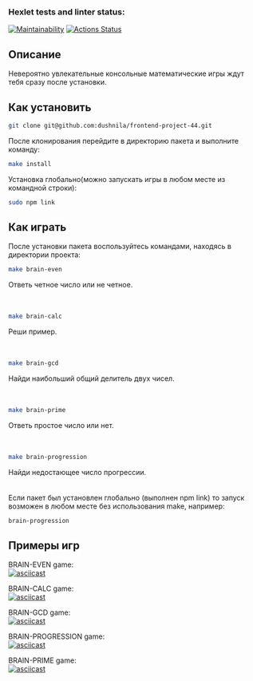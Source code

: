 ### Hexlet tests and linter status:
[![Maintainability](https://api.codeclimate.com/v1/badges/f10214d43b5d41e58d14/maintainability)](https://codeclimate.com/github/dushnila/frontend-project-44/maintainability)
[![Actions Status](https://github.com/dushnila/frontend-project-44/workflows/hexlet-check/badge.svg)](https://github.com/dushnila/frontend-project-44/actions)

## Описание

Невероятно увлекательные консольные математические игры ждут тебя сразу после установки.


## Как установить 

```bash
git clone git@github.com:dushnila/frontend-project-44.git
```
После клонирования перейдите в директорию пакета и выполните команду:
```bash
make install
```
Установка глобально(можно запускать игры в любом месте из командной строки):

```bash
sudo npm link
```

## Как играть 

После установки пакета воспользуйтесь командами, находясь в директории проекта:

```bash
make brain-even
``` 
Ответь четное число или не четное.  
<br /><br />
```bash
make brain-calc
``` 
Реши пример.  
<br /><br />  
```bash
make brain-gcd
``` 
Найди наибольший общий делитель двух чисел.  
<br /><br />
```bash
make brain-prime
``` 
Ответь простое число или нет.  
<br /><br /> 
```bash
make brain-progression
``` 
Найди недостающее число прогрессии.  
<br /><br />
Если пакет был установлен глобально (выполнен npm link) то запуск возможен в любом месте без использования make, например:

```bash
brain-progression
``` 

## Примеры игр


BRAIN-EVEN game:<br />
[![asciicast](https://asciinema.org/a/JPjnTBZntocCYNxdA5DgYNZge.svg)](https://asciinema.org/a/JPjnTBZntocCYNxdA5DgYNZge)


BRAIN-CALC game: <br />
[![asciicast](https://asciinema.org/a/K70tPDNq2nAhaB1uqtzUtyjfj.svg)](https://asciinema.org/a/K70tPDNq2nAhaB1uqtzUtyjfj)


BRAIN-GCD game:<br />
[![asciicast](https://asciinema.org/a/TwULu8nCc3e2jKmXYaCQ4vThp.svg)](https://asciinema.org/a/TwULu8nCc3e2jKmXYaCQ4vThp)


BRAIN-PROGRESSION game:<br />
[![asciicast](https://asciinema.org/a/Y7oslwAb67wUCeFt7WsmQSfda.svg)](https://asciinema.org/a/Y7oslwAb67wUCeFt7WsmQSfda)

BRAIN-PRIME game:<br />
[![asciicast](https://asciinema.org/a/oWBhYf5soU0ngkjcrJr0I7FlI.svg)](https://asciinema.org/a/oWBhYf5soU0ngkjcrJr0I7FlI)